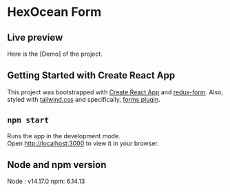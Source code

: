 # HexOcean Form

## Live preview

Here is the [Demo] of the project.

## Getting Started with Create React App

This project was bootstrapped with [Create React App](https://github.com/facebook/create-react-app) and [redux-form](https://redux-form.com/8.3.0/). Also, styled with [tailwind.css](https://tailwindcss.com/) and specifically, [forms plugin](https://github.com/tailwindlabs/tailwindcss-forms).

## `npm start`

Runs the app in the development mode.\
Open [http://localhost:3000](http://localhost:3000) to view it in your browser.

## Node and npm version

Node : v14.17.0
npm: 6.14.13
